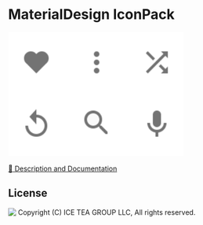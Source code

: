MaterialDesign IconPack
====

<img src="../Support/Images/MaterialDesign.png" width="358" height="252">

[📙 Description and Documentation](https://docs.wisej.com/extensions/icon-packs/materialdesign-iconpack)

License
-------
<img src="http://iceteagroup.com/wp-content/uploads/2017/01/Square-64x64-trasp.png" height="20" align="top"> Copyright (C) ICE TEA GROUP LLC, All rights reserved.
